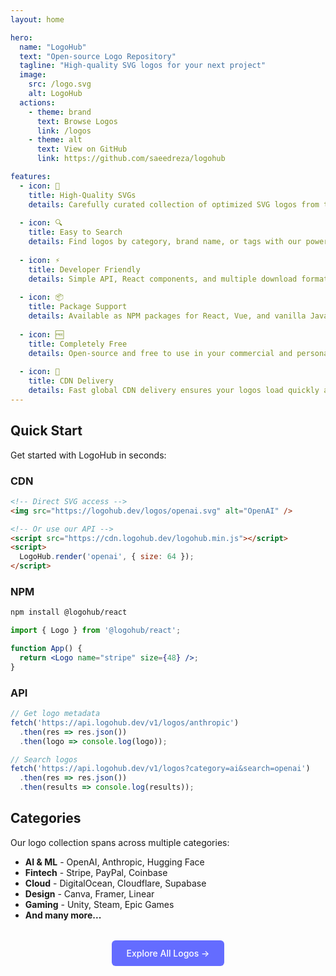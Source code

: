 ```yaml
---
layout: home

hero:
  name: "LogoHub"
  text: "Open-source Logo Repository"
  tagline: "High-quality SVG logos for your next project"
  image:
    src: /logo.svg
    alt: LogoHub
  actions:
    - theme: brand
      text: Browse Logos
      link: /logos
    - theme: alt
      text: View on GitHub
      link: https://github.com/saeedreza/logohub

features:
  - icon: 🎨
    title: High-Quality SVGs
    details: Carefully curated collection of optimized SVG logos from top brands and companies.
  
  - icon: 🔍
    title: Easy to Search
    details: Find logos by category, brand name, or tags with our powerful search functionality.
  
  - icon: ⚡
    title: Developer Friendly
    details: Simple API, React components, and multiple download formats for seamless integration.
  
  - icon: 📦
    title: Package Support
    details: Available as NPM packages for React, Vue, and vanilla JavaScript projects.
  
  - icon: 🆓
    title: Completely Free
    details: Open-source and free to use in your commercial and personal projects.
  
  - icon: 🚀
    title: CDN Delivery
    details: Fast global CDN delivery ensures your logos load quickly anywhere in the world.
---
```


## Quick Start

Get started with LogoHub in seconds:

### CDN

```html
<!-- Direct SVG access -->
<img src="https://logohub.dev/logos/openai.svg" alt="OpenAI" />

<!-- Or use our API -->
<script src="https://cdn.logohub.dev/logohub.min.js"></script>
<script>
  LogoHub.render('openai', { size: 64 });
</script>
```

### NPM

```bash
npm install @logohub/react
```

```jsx
import { Logo } from '@logohub/react';

function App() {
  return <Logo name="stripe" size={48} />;
}
```

### API

```javascript
// Get logo metadata
fetch('https://api.logohub.dev/v1/logos/anthropic')
  .then(res => res.json())
  .then(logo => console.log(logo));

// Search logos
fetch('https://api.logohub.dev/v1/logos?category=ai&search=openai')
  .then(res => res.json())
  .then(results => console.log(results));
```

## Categories

Our logo collection spans across multiple categories:

- **AI & ML** - OpenAI, Anthropic, Hugging Face
- **Fintech** - Stripe, PayPal, Coinbase
- **Cloud** - DigitalOcean, Cloudflare, Supabase
- **Design** - Canva, Framer, Linear
- **Gaming** - Unity, Steam, Epic Games
- **And many more...**

<div style="text-align: center; margin: 2rem 0;">
  <a href="/logos" style="
    display: inline-block;
    padding: 12px 24px;
    background: #646cff;
    color: white;
    text-decoration: none;
    border-radius: 6px;
    font-weight: 500;
  ">
    Explore All Logos →
  </a>
</div> 